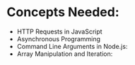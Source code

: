 # Concepts Needed:

- HTTP Requests in JavaScript
- Asynchronous Programming
- Command Line Arguments in Node.js:
- Array Manipulation and Iteration:
